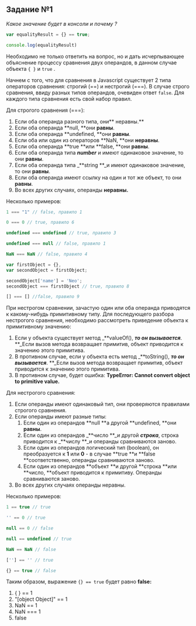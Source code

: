 ## Задание №1

_Какое значение будет в консоли и почему ?_

```js
var equalityResult = {} == true;

console.log(equalityResult)
```

Необходимо не только ответить на вопрос, но и дать исчерпывающее объяснение процессу сравнения двух операндов, в данном случае объекта `{ }` и `true` .

Начнем с того, что для сравнения в Javascript существует 2 типа операторов сравнения: строгий \(==\) и нестрогий \(===\). В случае строго сравнения, ввиду разных типов операндов, очевиден ответ `false`. Для каждого типа сравнения есть свой набор правил.

Для строгого сравнения \(===\):

1. Если оба операнда разного типа, они** неравны.**
2. Если оба операнда **null, **они **равны**.
3. Если оба операнда **undefined, **они **равны**.
4. Если оба или один из операторов **NaN, **они **неравны**.
5. Если оба операнда **true **или **false, **они **равны**.
6. Если оба операнда типа _**number**_ и имеют одинаковое значение, то они **равны**.
7. Если оба операнда типа _**string **_и имеют одинаковое значение, то они **равны**.
8. Если оба операнда имеют ссылку на один и тот же объект, то они **равны**.
9. Во всех других случаях, операнды **неравны.**

Несколько примеров:

```js
1 === "1" // false, правило 1

0 === 0 // true, правило 6  

undefined === undefined // true, правило 3  

undefined === null // false, правило 1  

NaN === NaN // false, правило 4  

var firstObject = {},  
var secondObject = firstObject;

secondObject['name'] = 'Neo';  
secondObject === firstObject // true, правило 8 

[] === [] //false, правило 9
```

При нестрогом сравнении, зачастую один или оба операнда приводятся к какому-нибудь примитивному типу. Для последующего разбора нестрогого сравнения, необходимо рассмотреть приведение объекта к примитивному значению:

1. Если у объекта существует метод _**valueOf\(\), **_то он вызывается_**. **_Если вызов метода возвращает примитив, объект приводится к значению этого примитива.
2. В противном случае, если у объекта есть метод _**toString\(\), **_то он вызывается_**. **_Если вызов метода возвращает примитив, объект приводится к значению этого примитива.
3. В противном случае, будет ошибка: **TypeError: Cannot convert object to primitive value.**

Для нестрогого сравнения:

1. Если операнды имеют одинаковый тип, они проверяются правилами строгого сравнения.
2. Если операнды имеют разные типы:
   1. Если один из операндов **null **а другой **undefined, **они **равны**.
   2. Если один из операндов _**число **_и другой _**строка**_, строка приводится к _**числу **_и операнды сравниваются заново.
   3. Если один из операндов логический тип \(boolean\), он преобразуется к **1** или **0** - в случае **true **и **false **соответственно, операнды сравниваются заново.
   4. Если один из операндов **объект **и другой **строка **или **число, **объект приводится к примитиву. Операнды сравниваются заново.
3. Во всех других случаях операнды неравны.

Несколько примеров:

```js
1 == true // true  

'' == 0 // true  

null == 0 // false 

null == undefined // true  

NaN == NaN // false  

[''] == '' // true

{} == true // false
```

Таким образом, выражение `{} == true` будет равно **false:**

1. { } == 1
2. "\[object Object\]" == 1
3. NaN == 1
4. NaN === 1
5. false



